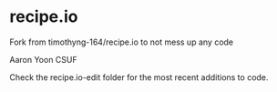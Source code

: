 # recipe.io

Fork from timothyng-164/recipe.io to not mess up any code

Aaron Yoon CSUF

Check the recipe.io-edit folder for the most recent additions to code.
